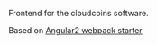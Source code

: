 Frontend for the cloudcoins software.

Based on [Angular2 webpack starter](https://github.com/AngularClass/angular2-webpack-starter)
